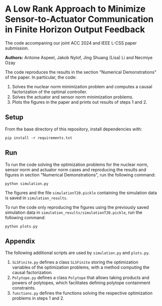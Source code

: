# A Low Rank Approach to Minimize Sensor-to-Actuator Communication in Finite Horizon Output Feedback

The code accompaning our joint ACC 2024 and IEEE L-CSS paper submission.

**Authors:** Antoine Aspeel, Jakob Nylof, Jing Shuang (Lisa) Li and Necmiye Ozay

The code reproduces the results in the section "Numerical Demonstrations" of the paper. In particular, the code:
1. Solves the nuclear norm minimization problem and computes a causal factorization of the optimal controller.
2. Solves the actuator and sensor norm minimization problems.
3. Plots the figures in the paper and prints out results of steps 1 and 2.

## Setup
From the base directory of this repository, install dependencies with:
~~~~
pip install -r requirements.txt
~~~~

## Run
To run the code solving the optimization problems for the nuclear norm, sensor norm and actuator norm cases and reproducing the results and figures in section "Numerical Demonstrations", run the following command:
~~~~
python simulation.py
~~~~

The figures and the file `simulationT20.pickle` containing the simulation data is saved in `simulation_results`.

To run the code only reproducing the figures using the previously saved simulation data in `simulation_results/simulationT20.pickle`, run the following command:
~~~~
python plots.py
~~~~

## Appendix

The following additional scripts are used by `simulation.py` and `plots.py`.
1. `SLSFinite.py` defines a class `SLSFinite` storing the optimization variables of the optimization problems, with a method computing the causal factorization.
2. `Polytope.py` defines a class `Polytope` that allows taking products and powers of polytopes, which facilitates defining polytope containment constraints.
3. `functions.py` defines the functions solving the respective optimization problems in steps 1 and 2.


